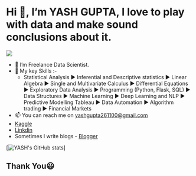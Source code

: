# Hi 👋, I’m YASH GUPTA, I love to play with data and make sound conclusions about it.

 ![](https://komarev.com/ghpvc/?username=YASHGUPTA2611e&color=green)
- 👀 I’m Freelance Data Scientist.
- 💬 My key Skills :-
  - Statistical Analysis
► Inferential and Descriptive statistics
► Linear Algebra
► Single and Multivariate Calculus
► Differential Equations
► Exploratory Data Analysis
► Programming (Python, Flask, SQL)
► Data Structures 
► Machine Learning 
► Deep Learning and NLP
► Predictive Modelling
Tableau
► Data Automation
► Algorithm trading
► Financial Markets
- 📫 You can reach me on yashgupta261100@gmail.com
- [Kaggle](https://www.kaggle.com/yashgupta261100)
- [Linkdin](https://www.linkedin.com/in/yash-gupta-3b1050167/)
- Sometimes I write blogs - [Blogger](https://www.blogger.com/profile/13899936812855916577)


[![YASH's GitHub stats](https://github-readme-stats.vercel.app/api?username=YASHGUPTA2611)]

## Thank You😃
<!---
YASHGUPTA2611/YASHGUPTA2611 is a ✨ special ✨ repository because its `README.md` (this file) appears on your GitHub profile.
You can click the Preview link to take a look at your changes.
--->
